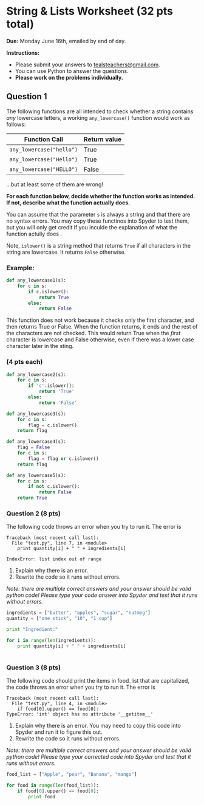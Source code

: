 # String & Lists Worksheet (32 pts total)

**Due:** Monday June 16th, emailed by end of day.

**Instructions:**
* Please submit your answers to <tealsteachers@gmail.com>.
* You can use Python to answer the questions.
* **Please work on the problems individually.** 


## Question 1

The following functions are all intended to check whether a string contains _any_ lowercase letters, a working `any_lowercase()` function would work as follows:

Function Call              | Return value |
-------------------------- | ------------ | 
`any_lowercase("hello")`   | True  |
`any_lowercase("Hello")`   | True  |
`any_lowercase("HELLO")`   | False |

...but at least some of them are wrong!

**For each function below, decide whether the function works as intended. If not, describe what the function actually does.** 

You can assume that the parameter `s` is always a string and that there are no syntax errors. You may copy these functinos into Spyder to test them, but you will only get credit if you inculde the explanation of what the function actully does .

Note, `islower()` is a string method that returns `True` if all characters in the string are lowercase. It returns `False` otherwise. 

### Example:

```python
def any_lowercase1(s):
    for c in s:
        if c.islower():
            return True
        else: 
            return False
```

This function does not work because it checks only the first character, and then returns True or False. When the function returns, it ends and the rest of the characters are not checked. This would return True when the *first* character is lowercase and False otherwise, even if there was a lower case character later in the sting.

### (4 pts each)

```python         
def any_lowercase2(s):
    for c in s:
        if 'c'.islower():
            return 'True'
        else:
            return 'False'
```

```python
def any_lowercase3(s):
    for c in s:
        flag = c.islower()
    return flag
```

```python
def any_lowercase4(s):
    flag = False
    for c in s: 
        flag = flag or c.islower()
    return flag
```

```python
def any_lowercase5(s):
    for c in s:
        if not c.islower():
            return False
    return True
```

### Question 2 (8 pts)
The following code throws an error when you try to run it. The error is
```
Traceback (most recent call last):
  File "test.py", line 7, in <module>
    print quantity[i] + " " + ingredients[i]
    
IndexError: list index out of range
```

1. Explain why there is an error.
2. Rewrite the code so it runs without errors.

*Note: there are multiple correct answers and your answer should be valid python code! Please type your code answer into Spyder and test that it runs without errors.* 

```python
ingredients = ["butter", "apples", "sugar", "nutmeg"]
quantity = ["one stick", "10", "1 cup"]

print "Ingredient:"

for i in range(len(ingredients)):
    print quantity[i] + " " + ingredients[i]
    
```

### Question 3 (8 pts)

The following code should print the items in food_list that are capitalized, the code throws an error when you try to run it. The error is 
```
Traceback (most recent call last):
  File "test.py", line 4, in <module>
    if food[0].upper() == food[0]:
TypeError: 'int' object has no attribute '__getitem__'
```

1. Explain why there is an error. You may need to copy this code into Spyder and run it to figure this out.
2. Rewrite the code so it runs without errors. 

*Note: there are multiple correct answers and your answer should be valid python code! Please type your corrected code into Spyder and test that it runs without errors.* 

```python
food_list = ["Apple", "pear", "Banana", "mango"]

for food in range(len(food_list)):
    if food[0].upper() == food[0]:
        print food
```
